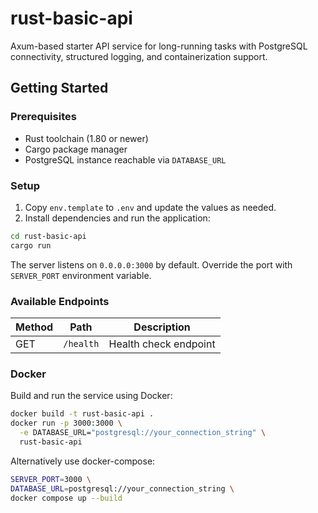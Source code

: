 # rust-basic-api

Axum-based starter API service for long-running tasks with PostgreSQL connectivity, structured logging, and containerization support.

## Getting Started

### Prerequisites

- Rust toolchain (1.80 or newer)
- Cargo package manager
- PostgreSQL instance reachable via `DATABASE_URL`

### Setup

1. Copy `env.template` to `.env` and update the values as needed.
2. Install dependencies and run the application:

```bash
cd rust-basic-api
cargo run
```

The server listens on `0.0.0.0:3000` by default. Override the port with `SERVER_PORT` environment variable.

### Available Endpoints

| Method | Path      | Description           |
|--------|-----------|-----------------------|
| GET    | `/health` | Health check endpoint |

### Docker

Build and run the service using Docker:

```bash
docker build -t rust-basic-api .
docker run -p 3000:3000 \
  -e DATABASE_URL="postgresql://your_connection_string" \
  rust-basic-api
```

Alternatively use docker-compose:

```bash
SERVER_PORT=3000 \
DATABASE_URL=postgresql://your_connection_string \
docker compose up --build
```
